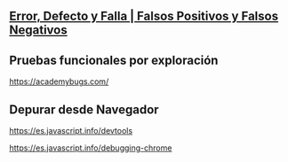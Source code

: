 ## [ Error, Defecto y Falla | Falsos Positivos y Falsos Negativos](https://www.youtube.com/watch?v=COEdDGrb-hI)

## Pruebas funcionales por exploración 
https://academybugs.com/

## Depurar desde Navegador
https://es.javascript.info/devtools

https://es.javascript.info/debugging-chrome
